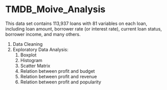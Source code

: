 # TMDB_Moive_Analysis

This data set contains 113,937 loans with 81 variables on each loan, including loan amount, borrower rate (or interest rate), current loan status, borrower income, and many others.

1. Data Cleaning
2. Exploratory Data Analysis:
      1. Boxplot
      2. Histogram
      3. Scatter Matrix
      4. Relation between profit and budget
      5. Relation between profit and revenue
      6. Relation between profit and popularity 
